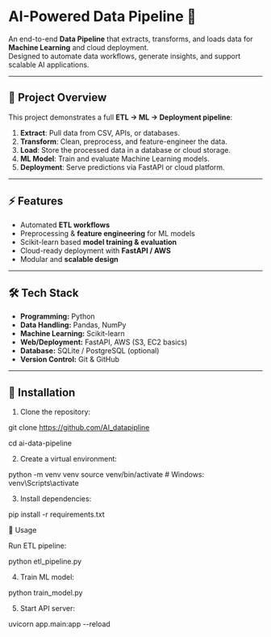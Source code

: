 # AI-Powered Data Pipeline 🚀

An end-to-end **Data Pipeline** that extracts, transforms, and loads data for **Machine Learning** and cloud deployment.  
Designed to automate data workflows, generate insights, and support scalable AI applications.

---

## 🧩 Project Overview
This project demonstrates a full **ETL → ML → Deployment pipeline**:
1. **Extract**: Pull data from CSV, APIs, or databases.
2. **Transform**: Clean, preprocess, and feature-engineer the data.
3. **Load**: Store the processed data in a database or cloud storage.
4. **ML Model**: Train and evaluate Machine Learning models.
5. **Deployment**: Serve predictions via FastAPI or cloud platform.

---

## ⚡ Features
- Automated **ETL workflows**  
- Preprocessing & **feature engineering** for ML models  
- Scikit-learn based **model training & evaluation**  
- Cloud-ready deployment with **FastAPI / AWS**  
- Modular and **scalable design**  

---

## 🛠️ Tech Stack
- **Programming:** Python  
- **Data Handling:** Pandas, NumPy  
- **Machine Learning:** Scikit-learn  
- **Web/Deployment:** FastAPI, AWS (S3, EC2 basics)  
- **Database:** SQLite / PostgreSQL (optional)  
- **Version Control:** Git & GitHub  

---

## 📂 Installation
1. Clone the repository:
   
git clone https://github.com/AI_datapipline

cd ai-data-pipeline

2. Create a virtual environment:

python -m venv venv
source venv/bin/activate  # Windows: venv\Scripts\activate


3. Install dependencies:

pip install -r requirements.txt

🚀 Usage

Run ETL pipeline:

python etl_pipeline.py


4. Train ML model:

python train_model.py


5. Start API server:

uvicorn app.main:app --reload
